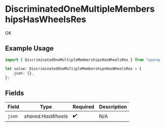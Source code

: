 # DiscriminatedOneMultipleMembershipsHasWheelsRes

OK

## Example Usage

```typescript
import { DiscriminatedOneMultipleMembershipsHasWheelsRes } from "openapi/sdk/models/operations";

let value: DiscriminatedOneMultipleMembershipsHasWheelsRes = {
    json: {},
};
```

## Fields

| Field              | Type               | Required           | Description        |
| ------------------ | ------------------ | ------------------ | ------------------ |
| `json`             | *shared.HasWheels* | :heavy_check_mark: | N/A                |